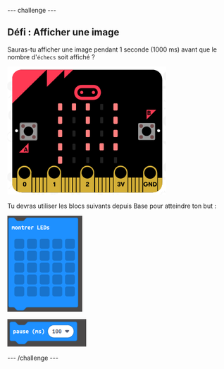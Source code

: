 \--- challenge \---

## Défi : Afficher une image

Sauras-tu afficher une image pendant 1 seconde (1000 ms) avant que le nombre d'`échecs` soit affiché ?

![capture d’écran](images/frustration-start-img.png)

Tu devras utiliser les blocs suivants depuis Base pour atteindre ton but :

![capture d'écran](images/frustration-blocks.png)

![capture d'écran](images/frustration-blocks2.png)

\--- /challenge \---